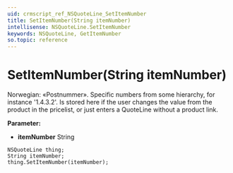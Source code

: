 ```yaml
---
uid: crmscript_ref_NSQuoteLine_SetItemNumber
title: SetItemNumber(String itemNumber)
intellisense: NSQuoteLine.SetItemNumber
keywords: NSQuoteLine, GetItemNumber
so.topic: reference
---
```


# SetItemNumber(String itemNumber)

Norwegian: «Postnummer». Specific numbers from some hierarchy, for instance '1.4.3.2'. Is stored here if the user changes the value from the product in the pricelist, or just enters a QuoteLine without a product link.

**Parameter:** 
* **itemNumber** String

```crmscript
NSQuoteLine thing;
String itemNumber;
thing.SetItemNumber(itemNumber);
```

